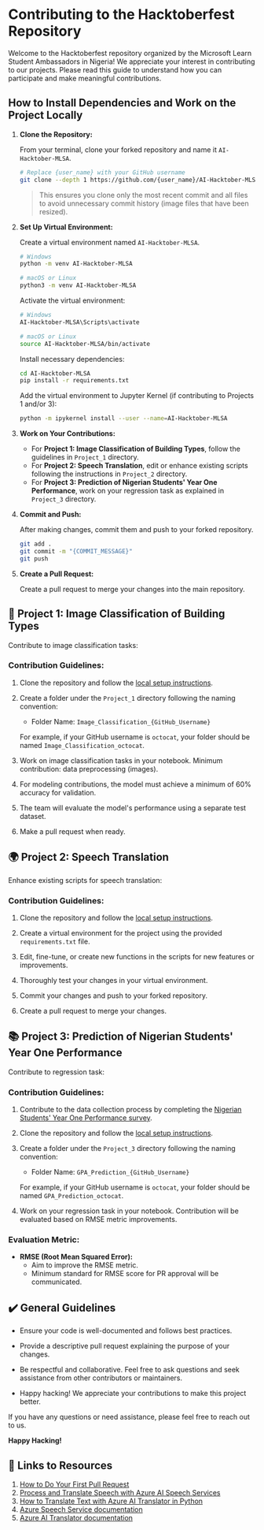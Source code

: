 # Contributing to the Hacktoberfest Repository

Welcome to the Hacktoberfest repository organized by the Microsoft Learn Student Ambassadors in Nigeria! We appreciate your interest in contributing to our projects. Please read this guide to understand how you can participate and make meaningful contributions.

## How to Install Dependencies and Work on the Project Locally

1. **Clone the Repository:**

   From your terminal, clone your forked repository and name it `AI-Hacktober-MLSA`.

   ```bash
   # Replace {user_name} with your GitHub username
   git clone --depth 1 https://github.com/{user_name}/AI-Hacktober-MLSA.git
   ```

   > This ensures you clone only the most recent commit and all files to avoid unnecessary commit history (image files that have been resized).

2. **Set Up Virtual Environment:**

   Create a virtual environment named `AI-Hacktober-MLSA`.

   ```bash
   # Windows
   python -m venv AI-Hacktober-MLSA

   # macOS or Linux
   python3 -m venv AI-Hacktober-MLSA
   ```

   Activate the virtual environment:

   ```bash
   # Windows
   AI-Hacktober-MLSA\Scripts\activate

   # macOS or Linux
   source AI-Hacktober-MLSA/bin/activate
   ```

   Install necessary dependencies:

   ```bash
   cd AI-Hacktober-MLSA
   pip install -r requirements.txt
   ```

   Add the virtual environment to Jupyter Kernel (if contributing to Projects 1 and/or 3):

   ```bash
   python -m ipykernel install --user --name=AI-Hacktober-MLSA
   ```

3. **Work on Your Contributions:**

   - For **Project 1: Image Classification of Building Types**, follow the guidelines in `Project_1` directory.
   - For **Project 2: Speech Translation**, edit or enhance existing scripts following the instructions in `Project_2` directory.
   - For **Project 3: Prediction of Nigerian Students' Year One Performance**, work on your regression task as explained in `Project_3` directory.

4. **Commit and Push:**

   After making changes, commit them and push to your forked repository.

   ```bash
   git add .
   git commit -m "{COMMIT_MESSAGE}"
   git push
   ```

5. **Create a Pull Request:**

   Create a pull request to merge your changes into the main repository.

## 🏢 Project 1: Image Classification of Building Types

Contribute to image classification tasks:

### Contribution Guidelines:

1. Clone the repository and follow the [local setup instructions](#how-to-install-dependencies-and-work-on-the-project-locally).

2. Create a folder under the `Project_1` directory following the naming convention:
   - Folder Name: `Image_Classification_{GitHub_Username}`

   For example, if your GitHub username is `octocat`, your folder should be named `Image_Classification_octocat`.

3. Work on image classification tasks in your notebook. Minimum contribution: data preprocessing (images).

4. For modeling contributions, the model must achieve a minimum of 60% accuracy for validation.

5. The team will evaluate the model's performance using a separate test dataset.

6. Make a pull request when ready.

## 🌍 Project 2: Speech Translation

Enhance existing scripts for speech translation:

### Contribution Guidelines:

1. Clone the repository and follow the [local setup instructions](#how-to-install-dependencies-and-work-on-the-project-locally).

2. Create a virtual environment for the project using the provided `requirements.txt` file.

3. Edit, fine-tune, or create new functions in the scripts for new features or improvements.

4. Thoroughly test your changes in your virtual environment.

5. Commit your changes and push to your forked repository.

6. Create a pull request to merge your changes.

## 📚 Project 3: Prediction of Nigerian Students' Year One Performance

Contribute to regression task:

### Contribution Guidelines:

1. Contribute to the data collection process by completing the [Nigerian Students' Year One Performance survey](https://forms.office.com/r/Q6QqNzTasn).

2. Clone the repository and follow the [local setup instructions](#how-to-install-dependencies-and-work-on-the-project-locally).

3. Create a folder under the `Project_3` directory following the naming convention:
   - Folder Name: `GPA_Prediction_{GitHub_Username}`

   For example, if your GitHub username is `octocat`, your folder should be named `GPA_Prediction_octocat`.

4. Work on your regression task in your notebook. Contribution will be evaluated based on RMSE metric improvements.

### Evaluation Metric:

- **RMSE (Root Mean Squared Error):**
  - Aim to improve the RMSE metric.
  - Minimum standard for RMSE score for PR approval will be communicated.

## ✔️ General Guidelines

- Ensure your code is well-documented and follows best practices.

- Provide a descriptive pull request explaining the purpose of your changes.

- Be respectful and collaborative. Feel free to ask questions and seek assistance from other contributors or maintainers.

- Happy hacking! We appreciate your contributions to make this project better.

If you have any questions or need assistance, please feel free to reach out to us.

**Happy Hacking!**

## 🔗 Links to Resources

1. [How to Do Your First Pull Request](https://youtu.be/nkuYH40cjo4?si=Cb6U2EKVR_Ns4RLw)
2. [Process and Translate Speech with Azure AI Speech Services](https://learn.microsoft.com/en-gb/training/paths/process-translate-speech-azure-cognitive-speech-services/?wt.mc_id=studentamb_217190)
3. [How to Translate Text with Azure AI Translator in Python](https://learn.microsoft.com/en-us/azure/ai-services/translator/quickstart-text-rest-api?tabs=python#translate-text?wt.mc_id=studentamb_217190)
4. [Azure Speech Service documentation](https://learn.microsoft.com/en-us/azure/ai-services/speech-service/?wt.mc_id=studentamb_217190)
5. [Azure AI Translator documentation](https://learn.microsoft.com/en-us/azure/ai-services/translator/?wt.mc_id=studentamb_217190)
